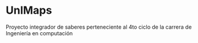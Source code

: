 # UnlMaps
Proyecto integrador de saberes perteneciente al 4to ciclo de la carrera de Ingeniería en computación
